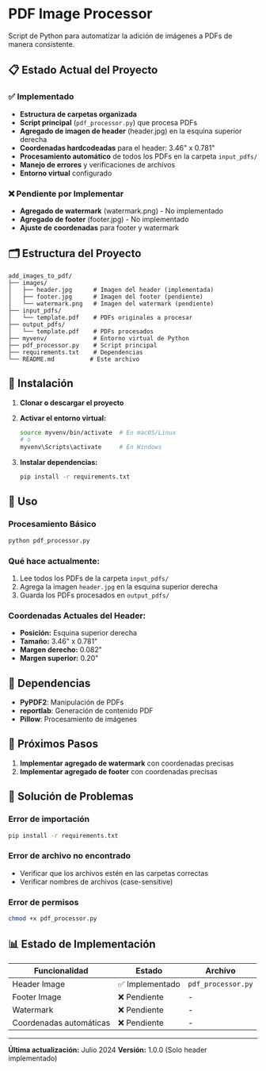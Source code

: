# PDF Image Processor

Script de Python para automatizar la adición de imágenes a PDFs de manera consistente.

## 📋 Estado Actual del Proyecto

### ✅ Implementado
- **Estructura de carpetas organizada**
- **Script principal** (`pdf_processor.py`) que procesa PDFs
- **Agregado de imagen de header** (header.jpg) en la esquina superior derecha
- **Coordenadas hardcodeadas** para el header: 3.46" x 0.781" 
- **Procesamiento automático** de todos los PDFs en la carpeta `input_pdfs/`
- **Manejo de errores** y verificaciones de archivos
- **Entorno virtual** configurado

### ❌ Pendiente por Implementar
- **Agregado de watermark** (watermark.png) - No implementado
- **Agregado de footer** (footer.jpg) - No implementado
- **Ajuste de coordenadas** para footer y watermark

## 🗂️ Estructura del Proyecto

```
add_images_to_pdf/
├── images/
│   ├── header.jpg      # Imagen del header (implementada)
│   ├── footer.jpg      # Imagen del footer (pendiente)
│   └── watermark.png   # Imagen del watermark (pendiente)
├── input_pdfs/
│   └── template.pdf    # PDFs originales a procesar
├── output_pdfs/
│   └── template.pdf    # PDFs procesados
├── myvenv/             # Entorno virtual de Python
├── pdf_processor.py    # Script principal
├── requirements.txt    # Dependencias
└── README.md          # Este archivo
```

## 🚀 Instalación

1. **Clonar o descargar el proyecto**
2. **Activar el entorno virtual:**
   ```bash
   source myvenv/bin/activate  # En macOS/Linux
   # o
   myvenv\Scripts\activate     # En Windows
   ```

3. **Instalar dependencias:**
   ```bash
   pip install -r requirements.txt
   ```

## 📖 Uso

### Procesamiento Básico
```bash
python pdf_processor.py
```

### Qué hace actualmente:
1. Lee todos los PDFs de la carpeta `input_pdfs/`
2. Agrega la imagen `header.jpg` en la esquina superior derecha
3. Guarda los PDFs procesados en `output_pdfs/`

### Coordenadas Actuales del Header:
- **Posición:** Esquina superior derecha
- **Tamaño:** 3.46" x 0.781"
- **Margen derecho:** 0.082"
- **Margen superior:** 0.20"

## 🔧 Dependencias

- **PyPDF2**: Manipulación de PDFs
- **reportlab**: Generación de contenido PDF
- **Pillow**: Procesamiento de imágenes

## 📝 Próximos Pasos

1. **Implementar agregado de watermark** con coordenadas precisas
2. **Implementar agregado de footer** con coordenadas precisas

## 🐛 Solución de Problemas

### Error de importación
```bash
pip install -r requirements.txt
```

### Error de archivo no encontrado
- Verificar que los archivos estén en las carpetas correctas
- Verificar nombres de archivos (case-sensitive)

### Error de permisos
```bash
chmod +x pdf_processor.py
```

## 📊 Estado de Implementación

| Funcionalidad | Estado | Archivo |
|---------------|--------|---------|
| Header Image | ✅ Implementado | `pdf_processor.py` |
| Footer Image | ❌ Pendiente | - |
| Watermark | ❌ Pendiente | - |
| Coordenadas automáticas | ❌ Pendiente | - |

---

**Última actualización:** Julio 2024
**Versión:** 1.0.0 (Solo header implementado)

